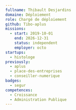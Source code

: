 ```yaml
---
fullname: Thibault Desjardins
domaine: Déploiement
role: Chargé de déploiement
github: Tibo-aplus
missions:
  - start: 2019-10-01
    end: 2026-12-31
    status: independent
    employer: octo
startups:
  - histologe
previously:
  - aplus
  - place-des-entreprises
  - conseiller-numerique
badges:
  - segur
competences:
  - Croissance
  - Administration Publique
---
```


